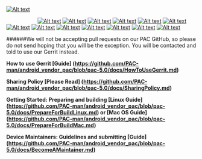 [![Alt text](http://wiki.pac-rom.com/images/3/39/Pac.png)](http://www.pac-rom.com)

&nbsp;&nbsp;&nbsp;&nbsp;&nbsp;&nbsp;&nbsp;&nbsp;&nbsp;&nbsp;&nbsp;&nbsp;&nbsp;&nbsp;&nbsp;&nbsp;&nbsp;&nbsp;&nbsp;&nbsp;
[![Alt text](http://wiki.pac-rom.com/images/2/24/Jenkins.png "Jenkins Builds ")](http://www.pvyparts.com/php-tester/jenkinsBuilds.php)
[![Alt text](http://wiki.pac-rom.com/images/c/c9/Logo.png "Jenkins ")](https://jenkins.pac-rom.com)
[![Alt text](http://wiki.pac-rom.com/images/a/aa/Stats.png "Stats ")](http://pac-rom.com/#Stats)
[![Alt text](http://wiki.pac-rom.com/images/3/3e/Gerrit.png "Gerrit ")](http://review.pac-rom.com)
[![Alt text](http://wiki.pac-rom.com/images/9/9e/Forum.png "Forum ")](http://forum.pac-rom.com)
[![Alt text](http://wiki.pac-rom.com/images/2/28/Google+.png "Google+ ")](https://plus.google.com/+Pac-rom)
[![Alt text](http://wiki.pac-rom.com/images/1/1b/Google+c.png "Google+ Community")](https://plus.google.com/communities/103029729817409918322)
[![Alt text](http://wiki.pac-rom.com/images/f/f7/Twitter.png "Twitter ")](https://twitter.com/PACROMS)
[![Alt text](http://wiki.pac-rom.com/images/5/55/Facebook.png "Facebook ")](https://www.facebook.com/PACmanROMS)
[![Alt text](http://wiki.pac-rom.com/images/f/f1/Download.png "Downloads ")](https://s.basketbuild.com/devs/pacman)
[![Alt text](http://wiki.pac-rom.com/images/d/d3/Crowdin.png "Crowdin ")](https://crowdin.com/project/pac-rom)
[![Alt text](http://wiki.pac-rom.com/images/1/10/Jira.png "JIRA Issue Tracker")](http://jira.pac-rom.com)
[![Alt text](http://wiki.pac-rom.com/images/b/bc/Wiki.png "WiKi ")](http://wiki.pac-rom.com)

######We will not be accepting pull requests on our PAC GitHub, so please do not send hoping that you will be the exception. You will be contacted and told to use our Gerrit instead.

**How to use Gerrit [Guide] (https://github.com/PAC-man/android_vendor_pac/blob/pac-5.0/docs/HowToUseGerrit.md)**

**Sharing Policy [Please Read] (https://github.com/PAC-man/android_vendor_pac/blob/pac-5.0/docs/SharingPolicy.md)**

**Getting Started: Preparing and building [Linux Guide] (https://github.com/PAC-man/android_vendor_pac/blob/pac-5.0/docs/PrepareForBuildLinux.md) or [Mac OS Guide] (https://github.com/PAC-man/android_vendor_pac/blob/pac-5.0/docs/PrepareForBuildMac.md)**

**Device Maintainers: Guidelines and submitting [Guide] (https://github.com/PAC-man/android_vendor_pac/blob/pac-5.0/docs/BecomeAMaintainer.md)**
